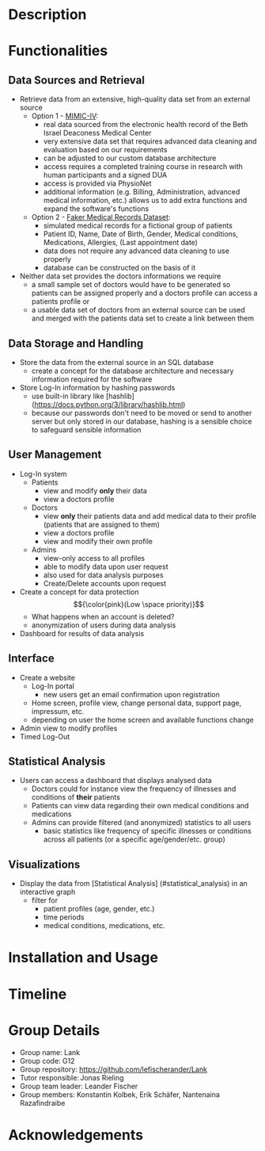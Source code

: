 # Description

# Functionalities

## Data Sources and Retrieval
- Retrieve data from an extensive, high-quality data set from an external source
  - Option 1 - [MIMIC-IV](https://www.nature.com/articles/s41597-022-01899-x):
    - real data sourced from the electronic health record of the Beth Israel Deaconess Medical Center
    - very extensive data set that requires advanced data cleaning and evaluation based on our requirements
    - can be adjusted to our custom database architecture
    - access requires a completed training course in research with human participants and a signed DUA
    - access is provided via PhysioNet
    - additional information (e.g. Billing, Administration, advanced medical information, etc.) allows us to add extra functions and expand the software's functions
  - Option 2 - [Faker Medical Records Dataset](https://www.kaggle.com/datasets/cankatsrc/medical-records-dataset):
    - simulated medical records for a fictional group of patients
    - Patient ID, Name, Date of Birth, Gender, Medical conditions, Medications, Allergies, (Last appointment date)
    - data does not require any advanced data cleaning to use properly
    - database can be constructed on the basis of it
- Neither data set provides the doctors informations we require
  - a small sample set of doctors would have to be generated so patients can be assigned properly and a doctors profile can access a patients profile or
  - a usable data set of doctors from an external source can be used and merged with the patients data set to create a link between them

## Data Storage and Handling
- Store the data from the external source in an SQL database
  - create a concept for the database architecture and necessary information required for the software
- Store Log-In information by hashing passwords
  - use built-in library like [hashlib] (https://docs.python.org/3/library/hashlib.html)
  - because our passwords don't need to be moved or send to another server but only stored in our database, hashing is a sensible choice to safeguard sensible information

## User Management
- Log-In system
  - Patients
    - view and modify **only** their data
    - view a doctors profile
  - Doctors
    - view **only** their patients data and add medical data to their profile (patients that are assigned to them)
    - view a doctors profile
    - view and modify their own profile
  - Admins
    - view-only access to all profiles
    - able to modify data upon user request
    - also used for data analysis purposes
    - Create/Delete accounts upon request
- Create a concept for data protection $${\color{pink}(Low \space priority)}$$
  - What happens when an account is deleted? 
  - anonymization of users during data analysis
- Dashboard for results of data analysis
  
## Interface
- Create a website
  - Log-In portal
    - new users get an email confirmation upon registration
  - Home screen, profile view, change personal data, support page, impressum, etc.
  - depending on user the home screen and available functions change
- Admin view to modify profiles
- Timed Log-Out
 
## Statistical Analysis
- Users can access a dashboard that displays analysed data
  - Doctors could for instance view the frequency of illnesses and conditions of **their** patients
  - Patients can view data regarding their own medical conditions and medications
  - Admins can provide filtered (and anonymized) statistics to all users
    - basic statistics like frequency of specific illnesses or conditions across all patients (or a specific age/gender/etc. group)

## Visualizations
- Display the data from [Statistical Analysis] (#statistical_analysis) in an interactive graph
  - filter for
    - patient profiles (age, gender, etc.)
    - time periods
    - medical conditions, medications, etc.

# Installation and Usage

# Timeline

# Group Details

- Group name: Lank
- Group code: G12
- Group repository: https://github.com/lefischerander/Lank
- Tutor responsible: Jonas Rieling
- Group team leader: Leander Fischer
- Group members: Konstantin Kolbek, Erik Schäfer, Nantenaina Razafindraibe

# Acknowledgements
